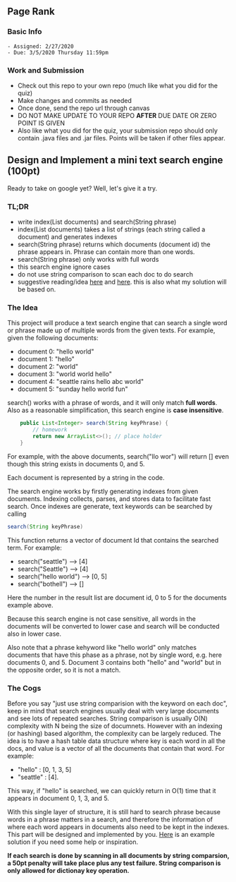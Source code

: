 ## Page Rank

### Basic Info

    - Assigned: 2/27/2020
    - Due: 3/5/2020 Thursday 11:59pm

### Work and Submission 

- Check out this repo to your own repo (much like what you did for the quiz)
- Make changes and commits as needed
- Once done, send the repo url through canvas
- DO NOT MAKE UPDATE TO YOUR REPO **AFTER** DUE DATE OR ZERO POINT IS GIVEN
- Also like what you did for the quiz, your submission repo should only contain .java files and .jar files. Points will be taken if other files appear.

## Design and Implement a mini text search engine (100pt)

Ready to take on google yet? Well, let's give it a try.

### TL;DR

- write index(List<String> documents) and search(String phrase)
- index(List<String> documents) takes a list of strings (each string called a document) and generates indexes
- search(String phrase) returns which documents (document id) the phrase appears in. Phrase can contain more than one words.
- search(String phrase) only works with full words
- this search engine ignore cases
- do not use string comparison to scan each doc to do search
- suggestive reading/idea [here](http://www.ardendertat.com/2011/05/30/how-to-implement-a-search-engine-part-1-create-index/) and [here](http://www.ardendertat.com/2011/05/31/how-to-implement-a-search-engine-part-2-query-index/). this is also what my solution will be based on.

### The Idea

This project will produce a text search engine that can search a single word or phrase made up of multiple words from the given texts. For example, given the following documents:

 - document 0: "hello world"
 - document 1: "hello"
 - document 2: "world"
 - document 3: "world world hello"
 - document 4: "seattle rains hello abc world"
 - document 5: "sunday hello world fun"

search() works with a phrase of words, and it will only match **full words**. Also as a reasonable simplification, this search engine is **case insensitive**.

```java
    public List<Integer> search(String keyPhrase) {
        // homework
        return new ArrayList<>(); // place holder
    }
````

For example, with the above documents, search("llo wor") will return [] even though this string exists in documents 0, and 5.

Each document is represented by a string in the code. 

The search engine works by firstly generating indexes from given documents. Indexing collects, parses, and stores data to facilitate fast search. Once indexes are generate, text keywords can be searched by calling 

```java
search(String keyPhrase)
```

This function returns a vector of document Id that contains the searched term. For example:

- search("seattle") --> \[4\]
- search("Seattle") --> \[4\]
- search("hello world") --> \[0, 5\]
- search("bothell") --> \[\]

Here the number in the result list are document id, 0 to 5 for the documents example above. 

Because this search engine is not case sensitive, all words in the documents will be converted to lower case and search will be conducted also in lower case. 

Also note that a phrase kehyword like "hello world" only matches documents that have this phase as a phrase, not by single word, e.g. here documents 0, and 5. Document 3 contains both "hello" and "world" but in the opposite order, so it is not a match. 

### The Cogs

Before you say "just use string comparision with the keyword on each doc", keep in mind that search engines usually deal with very large documents and see lots of repeated searches. String comparison is usually O(N) complexity with N being the size of documnets. However with an indexing (or hashing) based algorithm, the complexity can be largely reduced. The idea is to have a hash table data structure where key is each word in all the docs, and value is a vector of all the documents that contain that word. For example:

- "hello" : \[0, 1, 3, 5\]
- "seattle" : \[4\].

This way, if "hello" is searched, we can quickly return in O(1) time that it appears in document 0, 1, 3, and 5.

With this single layer of structure, it is still hard to search phrase because words in a phrase matters in a search, and therefore the information of where each word appears in documents also need to be kept in the indexes. This part will be designed and implemented by you. [Here](http://www.ardendertat.com/2011/05/30/how-to-implement-a-search-engine-part-1-create-index/) is an example solution if you need some help or inspiration. 

**If each search is done by scanning in all documents by string comparsion, a 50pt penalty will take place plus any test failure. String comparison is only allowed for dictionay key operation.**
